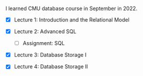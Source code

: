 I learned CMU database course in September in 2022.
- [x] Lecture 1: Introduction and the Relational Model
- [x] Lecture 2: Advanced SQL
  - [ ] Assignment: SQL
- [x] Lecture 3: Database Storage I
- [x] Lecture 4: Database Storage II

